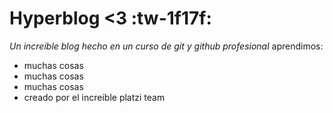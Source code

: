 # Hyperblog <3  :tw-1f17f:
*Un increible blog hecho en un curso de git y github profesional*
aprendimos:
<ul>
<li>muchas cosas</li>
<li>muchas cosas</li>
<li>muchas cosas</li>
<li>creado por el increible platzi team</li>
</ul>
